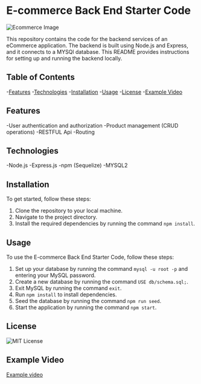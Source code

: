 # E-commerce Back End Starter Code

![Ecommerce Image](https://i1.wp.com/billionaire365.com/wp-content/uploads/2019/02/Ecommerce-Website.jpg?fit=2048%2C1452&ssl=1)

This repository contains the code for the backend services of an eCommerce application. The backend is built using Node.js and Express, and it connects to a MYSQl database. This README provides instructions for setting up and running the backend locally.

## Table of Contents

-[Features](#features)
-[Technologies](#technologies)
-[Installation](#-installation)
-[Usage](#usage)
-[License](#license)
-[Example Video](#example-video)

## Features

-User authentication and authorization
-Product management (CRUD operations)
-RESTFUL Api
-Routing

## Technologies

-Node.js
-Express.js
-npm (Sequelize)
-MYSQL2

## Installation

To get started, follow these steps:

1. Clone the repository to your local machine.
2. Navigate to the project directory.
3. Install the required dependencies by running the command `npm install`.

## Usage

To use the E-commerce Back End Starter Code, follow these steps:

1. Set up your database by running the command `mysql -u root -p` and entering your MySQL password.
2. Create a new database by running the command `USE db/schema.sql;`.
3. Exit MySQL by running the command `exit`.
4. Run `npm install` to install dependencies.
4. Seed the database by running the command `npm run seed`.
5. Start the application by running the command `npm start`.

## License

![MIT License](https://img.shields.io/badge/license-MIT-blue)

## Example Video

[Example video](https://drive.google.com/file/d/1FEMb5mxN4t6eo1fSvhEIvWXZ2BgnPz7E/view)